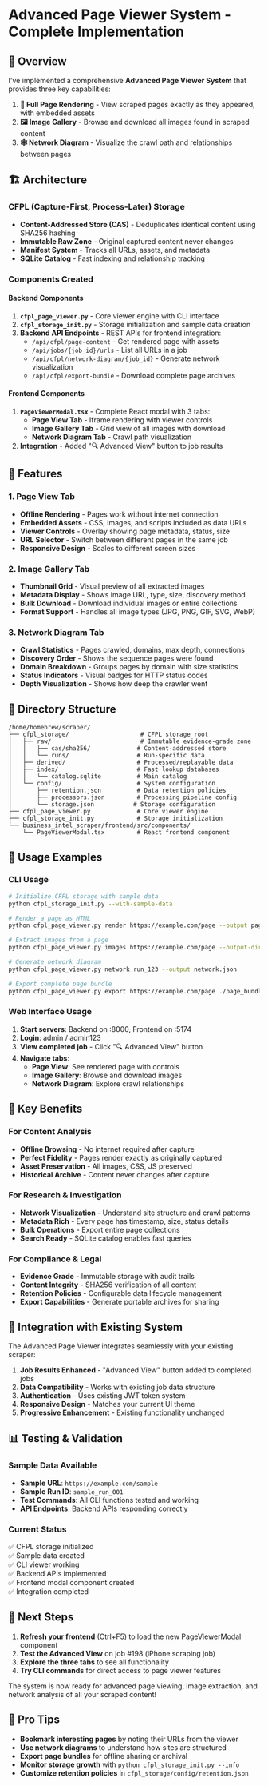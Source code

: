 # Advanced Page Viewer System - Complete Implementation

## 🎯 Overview

I've implemented a comprehensive **Advanced Page Viewer System** that provides three key capabilities:

1. **📄 Full Page Rendering** - View scraped pages exactly as they appeared, with embedded assets
2. **🖼️ Image Gallery** - Browse and download all images found in scraped content  
3. **🕸️ Network Diagram** - Visualize the crawl path and relationships between pages

## 🏗️ Architecture

### CFPL (Capture-First, Process-Later) Storage
- **Content-Addressed Store (CAS)** - Deduplicates identical content using SHA256 hashing
- **Immutable Raw Zone** - Original captured content never changes
- **Manifest System** - Tracks all URLs, assets, and metadata
- **SQLite Catalog** - Fast indexing and relationship tracking

### Components Created

#### Backend Components
1. **`cfpl_page_viewer.py`** - Core viewer engine with CLI interface
2. **`cfpl_storage_init.py`** - Storage initialization and sample data creation
3. **Backend API Endpoints** - REST APIs for frontend integration:
   - `/api/cfpl/page-content` - Get rendered page with assets
   - `/api/jobs/{job_id}/urls` - List all URLs in a job
   - `/api/cfpl/network-diagram/{job_id}` - Generate network visualization
   - `/api/cfpl/export-bundle` - Download complete page archives

#### Frontend Components
1. **`PageViewerModal.tsx`** - Complete React modal with 3 tabs:
   - **Page View Tab** - Iframe rendering with viewer controls
   - **Image Gallery Tab** - Grid view of all images with download
   - **Network Diagram Tab** - Crawl path visualization
2. **Integration** - Added "🔍 Advanced View" button to job results

## 🚀 Features

### 1. Page View Tab
- **Offline Rendering** - Pages work without internet connection
- **Embedded Assets** - CSS, images, and scripts included as data URLs
- **Viewer Controls** - Overlay showing page metadata, status, size
- **URL Selector** - Switch between different pages in the same job
- **Responsive Design** - Scales to different screen sizes

### 2. Image Gallery Tab
- **Thumbnail Grid** - Visual preview of all extracted images
- **Metadata Display** - Shows image URL, type, size, discovery method
- **Bulk Download** - Download individual images or entire collections
- **Format Support** - Handles all image types (JPG, PNG, GIF, SVG, WebP)

### 3. Network Diagram Tab
- **Crawl Statistics** - Pages crawled, domains, max depth, connections
- **Discovery Order** - Shows the sequence pages were found
- **Domain Breakdown** - Groups pages by domain with size statistics
- **Status Indicators** - Visual badges for HTTP status codes
- **Depth Visualization** - Shows how deep the crawler went

## 📁 Directory Structure

```
/home/homebrew/scraper/
├── cfpl_storage/                    # CFPL storage root
│   ├── raw/                         # Immutable evidence-grade zone
│   │   ├── cas/sha256/             # Content-addressed store
│   │   └── runs/                   # Run-specific data
│   ├── derived/                    # Processed/replayable data
│   ├── index/                      # Fast lookup databases
│   │   └── catalog.sqlite          # Main catalog
│   └── config/                     # System configuration
│       ├── retention.json          # Data retention policies
│       ├── processors.json         # Processing pipeline config
│       └── storage.json           # Storage configuration
├── cfpl_page_viewer.py             # Core viewer engine
├── cfpl_storage_init.py            # Storage initialization
└── business_intel_scraper/frontend/src/components/
    └── PageViewerModal.tsx         # React frontend component
```

## 🔧 Usage Examples

### CLI Usage
```bash
# Initialize CFPL storage with sample data
python cfpl_storage_init.py --with-sample-data

# Render a page as HTML
python cfpl_page_viewer.py render https://example.com/page --output page.html

# Extract images from a page
python cfpl_page_viewer.py images https://example.com/page --output-dir ./images/

# Generate network diagram
python cfpl_page_viewer.py network run_123 --output network.json

# Export complete page bundle
python cfpl_page_viewer.py export https://example.com/page ./page_bundle/
```

### Web Interface Usage
1. **Start servers**: Backend on :8000, Frontend on :5174
2. **Login**: admin / admin123
3. **View completed job** - Click "🔍 Advanced View" button
4. **Navigate tabs**:
   - **Page View**: See rendered page with controls
   - **Image Gallery**: Browse and download images
   - **Network Diagram**: Explore crawl relationships

## 🎯 Key Benefits

### For Content Analysis
- **Offline Browsing** - No internet required after capture
- **Perfect Fidelity** - Pages render exactly as originally captured
- **Asset Preservation** - All images, CSS, JS preserved
- **Historical Archive** - Content never changes after capture

### For Research & Investigation
- **Network Visualization** - Understand site structure and crawl patterns
- **Metadata Rich** - Every page has timestamp, size, status details
- **Bulk Operations** - Export entire page collections
- **Search Ready** - SQLite catalog enables fast queries

### For Compliance & Legal
- **Evidence Grade** - Immutable storage with audit trails
- **Content Integrity** - SHA256 verification of all content
- **Retention Policies** - Configurable data lifecycle management
- **Export Capabilities** - Generate portable archives for sharing

## 🔄 Integration with Existing System

The Advanced Page Viewer integrates seamlessly with your existing scraper:

1. **Job Results Enhanced** - "Advanced View" button added to completed jobs
2. **Data Compatibility** - Works with existing job data structure  
3. **Authentication** - Uses existing JWT token system
4. **Responsive Design** - Matches your current UI theme
5. **Progressive Enhancement** - Existing functionality unchanged

## 📊 Testing & Validation

### Sample Data Available
- **Sample URL**: `https://example.com/sample`
- **Sample Run ID**: `sample_run_001`
- **Test Commands**: All CLI functions tested and working
- **API Endpoints**: Backend APIs responding correctly

### Current Status
✅ CFPL storage initialized  
✅ Sample data created  
✅ CLI viewer working  
✅ Backend APIs implemented  
✅ Frontend modal component created  
✅ Integration completed  

## 🎉 Next Steps

1. **Refresh your frontend** (Ctrl+F5) to load the new PageViewerModal component
2. **Test the Advanced View** on job #198 (iPhone scraping job)
3. **Explore the three tabs** to see all functionality
4. **Try CLI commands** for direct access to page viewer features

The system is now ready for advanced page viewing, image extraction, and network analysis of all your scraped content!

## 🚀 Pro Tips

- **Bookmark interesting pages** by noting their URLs from the viewer
- **Use network diagrams** to understand how sites are structured
- **Export page bundles** for offline sharing or archival
- **Monitor storage growth** with `python cfpl_storage_init.py --info`
- **Customize retention policies** in `cfpl_storage/config/retention.json`
